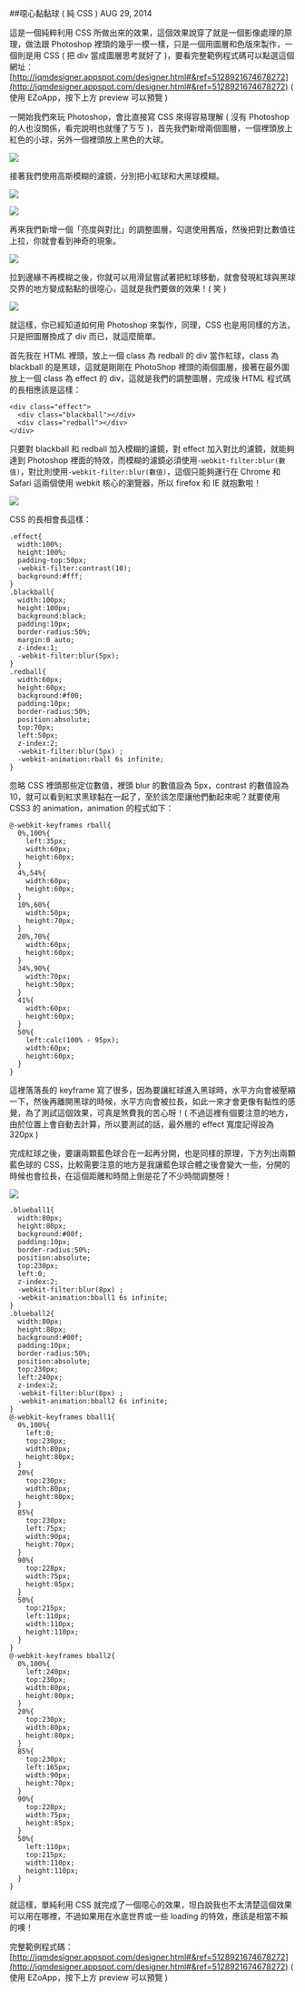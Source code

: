 <!-- @@master  = ../../_layout.html-->

<!-- @@block  =  jsBottom-->

<include src="../../_articles-js.html"></include>

<!-- @@close-->

<!-- @@block  =  css-->

<include src="../../_articles-css.html"></include>

<!-- @@close-->

<!-- @@block  =  articles-social-->

<include src="../../_articles-social.html"></include>

<!-- @@close-->

<!-- @@block  =  articles-footer-->

<include src="../../_articles.html"></include>

<!-- @@close-->

<!-- @@block  =  meta-->

<meta property="article:published_time" content="2014-08-29T23:25:00+01:00">

<meta name="keywords" content="CSS,CSS3,webkit,webkit filter">

<meta name="description" content="這是一個純粹利用 CSS 所做出來的效果，這個效果說穿了就是一個影像處理的原理，做法跟 Photoshop 裡頭的幾乎一模一樣，只是一個用圖層和色版來製作，一個則是用 CSS">

<meta itemprop="name" content="噁心黏黏球 ( 純 CSS ) - OXXO.STUDIO">

<meta itemprop="image" content="http://www.oxxostudio.tw/img/articles/201408/20140829_1_01.gif">

<meta itemprop="description" content="這是一個純粹利用 CSS 所做出來的效果，這個效果說穿了就是一個影像處理的原理，做法跟 Photoshop 裡頭的幾乎一模一樣，只是一個用圖層和色版來製作，一個則是用 CSS">

<meta property="og:title" content="噁心黏黏球 ( 純 CSS ) - OXXO.STUDIO">

<meta property="og:url" content="http://www.oxxostudio.tw/articles/201405/contact.html">

<meta property="og:image" content="http://www.oxxostudio.tw/img/articles/201408/20140829_1_01.gif">

<meta property="og:description" content="這是一個純粹利用 CSS 所做出來的效果，這個效果說穿了就是一個影像處理的原理，做法跟 Photoshop 裡頭的幾乎一模一樣，只是一個用圖層和色版來製作，一個則是用 CSS">

<title>噁心黏黏球 ( 純 CSS ) - OXXO.STUDIO</title> 

<!-- @@close-->

<!-- @@block  =  articles-content--> 

##噁心黏黏球 ( 純 CSS ) <span class="article-date" tag="css"><i></i>AUG 29, 2014</span>

這是一個純粹利用 CSS 所做出來的效果，這個效果說穿了就是一個影像處理的原理，做法跟 Photoshop 裡頭的幾乎一模一樣，只是一個用圖層和色版來製作，一個則是用 CSS ( 把 div 當成圖層思考就好了 )，要看完整範例程式碼可以點選這個網址：[http://jqmdesigner.appspot.com/designer.html#&ref=5128921674678272](http://jqmdesigner.appspot.com/designer.html#&ref=5128921674678272) ( 使用 EZoApp，按下上方 preview 可以預覽 )

一開始我們來玩 Photoshop，會比直接寫 CSS 來得容易理解 ( 沒有 Photoshop 的人也沒關係，看完說明也就懂了ㄎㄎ )，首先我們新增兩個圖層，一個裡頭放上紅色的小球，另外一個裡頭放上黑色的大球。

![](/img/articles/201408/20140829_1_02.png)

接著我們使用高斯模糊的濾鏡，分別把小紅球和大黑球模糊。

![](/img/articles/201408/20140829_1_03.png)

![](/img/articles/201408/20140829_1_04.png)

再來我們新增一個「亮度與對比」的調整圖層，勾選使用舊版，然後把對比數值往上拉，你就會看到神奇的現象。

![](/img/articles/201408/20140829_1_05.png)

拉到邊緣不再模糊之後，你就可以用滑鼠嘗試著把紅球移動，就會發現紅球與黑球交界的地方變成黏黏的很噁心，這就是我們要做的效果！( 笑 )

![](/img/articles/201408/20140829_1_06.gif)

就這樣，你已經知道如何用 Photoshop 來製作，同理，CSS 也是用同樣的方法，只是把圖層換成了 div 而已，就這麼簡單。

首先我在 HTML 裡頭，放上一個 class 為 redball 的 div 當作紅球，class 為 blackball 的是黑球，這就是剛剛在 PhotoShop 裡頭的兩個圖層，接著在最外圍放上一個 class 為 effect 的 div，這就是我們的調整圖層，完成後 HTML 程式碼的長相應該是這樣：

    <div class="effect">
      <div class="blackball"></div>
      <div class="redball"></div>
    </div>

只要對 blackball 和 redball 加入模糊的濾鏡，對 effect 加入對比的濾鏡，就能夠達到 Photoshop 裡面的特效，而模糊的濾鏡必須使用`-webkit-filter:blur(數值)`，對比則使用`-webkit-filter:blur(數值)`，這個只能夠運行在 Chrome 和 Safari 這兩個使用 webkit 核心的瀏覽器，所以 firefox 和 IE 就抱歉啦！

![](/img/articles/201408/20140829_1_07.gif)

CSS 的長相會長這樣：

	.effect{
	  width:100%;
	  height:100%;
	  padding-top:50px;
	  -webkit-filter:contrast(10);
	  background:#fff;
	}
	.blackball{
	  width:100px;
	  height:100px;
	  background:black;
	  padding:10px;
	  border-radius:50%;
	  margin:0 auto;
	  z-index:1;
	  -webkit-filter:blur(5px);
	}
	.redball{
	  width:60px;
	  height:60px;
	  background:#f00;
	  padding:10px;
	  border-radius:50%;
	  position:absolute;
	  top:70px;
	  left:50px;
	  z-index:2;
	  -webkit-filter:blur(5px) ;
	  -webkit-animation:rball 6s infinite;
	}

忽略 CSS 裡頭那些定位數值，裡頭 blur 的數值設為 5px，contrast 的數值設為 10，就可以看到紅求黑球黏在一起了，至於該怎麼讓他們動起來呢？就要使用 CSS3 的 animation，animation 的程式如下：

	@-webkit-keyframes rball{
	  0%,100%{
	    left:35px;
	    width:60px;
	    height:60px;
	  }
	  4%,54%{
	    width:60px;
	    height:60px;
	  }
	  10%,60%{
	    width:50px;
	    height:70px;
	  }
	  20%,70%{
	    width:60px;
	    height:60px;
	  }
	  34%,90%{
	    width:70px;
	    height:50px;
	  }
	  41%{
	    width:60px;
	    height:60px;
	  }
	  50%{
	    left:calc(100% - 95px);
	    width:60px;
	    height:60px;
	  }
	}

這裡落落長的 keyframe 寫了很多，因為要讓紅球進入黑球時，水平方向會被壓縮一下，然後再離開黑球的時候，水平方向會被拉長，如此一來才會更像有黏性的感覺，為了測試這個效果，可真是煞費我的苦心呀！( 不過這裡有個要注意的地方，由於位置上會自動去計算，所以要測試的話，最外層的 effect 寬度記得設為 320px  )

完成紅球之後，要讓兩顆藍色球合在一起再分開，也是同樣的原理，下方列出兩顆藍色球的 CSS，比較需要注意的地方是我讓藍色球合體之後會變大一些，分開的時候也會拉長，在這個距離和時間上倒是花了不少時間調整呀！

![](/img/articles/201408/20140829_1_08.gif)

	.blueball1{
	  width:80px;
	  height:80px;
	  background:#00f;
	  padding:10px;
	  border-radius:50%;
	  position:absolute;
	  top:230px;
	  left:0;
	  z-index:2;
	  -webkit-filter:blur(8px) ;
	  -webkit-animation:bball1 6s infinite;
	}
	.blueball2{
	  width:80px;
	  height:80px;
	  background:#00f;
	  padding:10px;
	  border-radius:50%;
	  position:absolute;
	  top:230px;
	  left:240px;
	  z-index:2;
	  -webkit-filter:blur(8px) ;
	  -webkit-animation:bball2 6s infinite;
	}
	@-webkit-keyframes bball1{
	  0%,100%{
	    left:0;
	    top:230px;
	    width:80px;
	    height:80px;
	  }
	  20%{
	    top:230px;
	    width:80px;
	    height:80px;
	  }
	  85%{
	    top:230px;
	    left:75px;
	    width:90px;
	    height:70px;
	  }
	  90%{
	    top:228px;
	    width:75px;
	    height:85px;
	  }
	  50%{
	    top:215px;
	    left:110px;
	    width:110px;
	    height:110px;
	  }
	}
	@-webkit-keyframes bball2{
	  0%,100%{
	    left:240px;
	    top:230px;
	    width:80px;
	    height:80px;
	  }
	  20%{
	    top:230px;
	    width:80px;
	    height:80px;
	  }
	  85%{
	    top:230px;
	    left:165px;
	    width:90px;
	    height:70px;
	  }
	  90%{
	    top:228px;
	    width:75px;
	    height:85px;
	  }
	  50%{
	    left:110px;
	    top:215px;
	    width:110px;
	    height:110px;
	  }
	}

  
就這樣，單純利用 CSS 就完成了一個噁心的效果，坦白說我也不太清楚這個效果可以用在哪裡，不過如果用在水底世界或一些 loading 的特效，應該是相當不賴的噢！

完整範例程式碼：[http://jqmdesigner.appspot.com/designer.html#&ref=5128921674678272](http://jqmdesigner.appspot.com/designer.html#&ref=5128921674678272) ( 使用 EZoApp，按下上方 preview 可以預覽 )

<!-- @@close-->